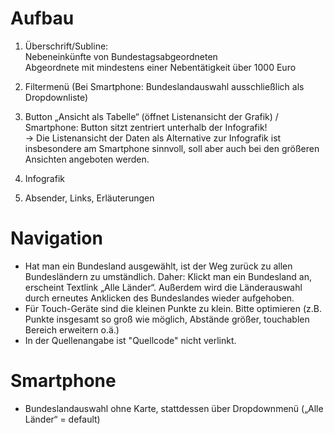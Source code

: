 # Aufbau

1. Überschrift/Subline:  
   Nebeneinkünfte von Bundestagsabgeordneten  
   Abgeordnete mit mindestens einer Nebentätigkeit über 1000 Euro

2. Filtermenü
   (Bei Smartphone: Bundeslandauswahl ausschließlich als Dropdownliste)

3. Button „Ansicht als Tabelle“ (öffnet Listenansicht der Grafik)
   / Smartphone: Button sitzt zentriert unterhalb der Infografik!  
   -> Die Listenansicht der Daten als Alternative zur Infografik ist insbesondere am Smartphone sinnvoll, soll aber auch bei den größeren Ansichten angeboten werden.

4. Infografik

5. Absender, Links, Erläuterungen

# Navigation

- Hat man ein Bundesland ausgewählt, ist der Weg zurück zu allen Bundesländern zu umständlich. Daher: Klickt man ein Bundesland an, erscheint Textlink „Alle Länder“. Außerdem wird die Länderauswahl durch erneutes Anklicken  des Bundeslandes wieder aufgehoben.
- Für Touch-Geräte sind die kleinen Punkte zu klein. Bitte optimieren (z.B. Punkte insgesamt so groß wie möglich, Abstände größer, touchablen Bereich erweitern o.ä.)
- In der Quellenangabe ist "Quellcode" nicht verlinkt.


# Smartphone

- Bundeslandauswahl ohne Karte, stattdessen über Dropdownmenü („Alle Länder“ = default)
